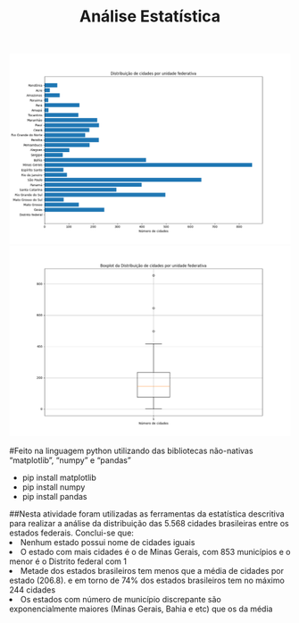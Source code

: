 <h1 align="center"> Análise Estatística </h1> 
<img>
<p align="center">
  <img src="images/G1.png" title="hover text" alt="accessibility text">
  <img src="images/G2.png" title="hover text" alt="accessibility text">
</p>

#Feito na linguagem python utilizando das bibliotecas não-nativas “matplotlib”, “numpy” e “pandas”
<ul>
  <li> pip install matplotlib </li>
  <li> pip install numpy      </li>
  <li> pip install pandas     </li>
</ul>
##Nesta atividade foram utilizadas as ferramentas da estatística descritiva para realizar a análise da distribuição das 5.568 cidades brasileiras entre os estados federais. Conclui-se que:

<li>Nenhum estado possui nome de cidades iguais</li>

<li>O estado com mais cidades é o de Minas Gerais, com 853 municípios e o menor é o Distrito federal com 1</li>

<li>Metade dos estados brasileiros tem menos que a média de cidades por estado (206.8). e em torno de 74% dos estados brasileiros tem no máximo 244 cidades</li>

<li>Os estados com número de município discrepante são exponencialmente maiores (Minas Gerais, Bahia e etc) que os da média</li>
